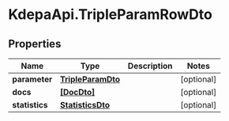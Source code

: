 # KdepaApi.TripleParamRowDto

## Properties

Name | Type | Description | Notes
------------ | ------------- | ------------- | -------------
**parameter** | [**TripleParamDto**](TripleParamDto.md) |  | [optional] 
**docs** | [**[DocDto]**](DocDto.md) |  | [optional] 
**statistics** | [**StatisticsDto**](StatisticsDto.md) |  | [optional] 


